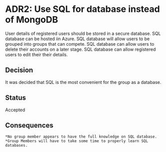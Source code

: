 # ADR2: Use SQL for database instead of MongoDB

User details of registered users should be stored in a secure database.
SQL database can be hosted iin Azure.
SQL database will allow users to be grouped into groups that can compete.
SQL database can allow users to delete their accounts on a later stage.
SQL database can allow registered users to edit their their details.

## Decision

It was decided that SQL is the most convenient for the group as a database.

## Status

Accepted

## Consequences

    *No group member appears to have the full knowledge on SQL database.
    *Group Members will have to take some time to properly learn SQL databases.

